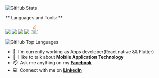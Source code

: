 ![GitHub Stats](https://github-readme-stats.vercel.app/api?username=sajibsaha4647&count_private=true&show_icons=true&theme=vue)


** Languages and Tools: **

<code><img height="30" src="https://github.com/rasu007/rasu007/blob/main/android_vs_ios.jpg"></code>
<code><img height="30" src="https://github.com/rasu007/rasu007/blob/main/logo.png"></code>
<code><img height="30" src="https://github.com/rasu007/rasu007/blob/main/images.png"></code>
<code><img height="30" src="https://github.com/rasu007/rasu007/blob/main/images.jpeg"></code>
<code><img height="30" src="https://github.com/hossensyedriadh/hossensyedriadh/blob/main/images/java.png"></code>

![GitHub Top Languages](https://github-readme-stats.vercel.app/api/top-langs/?username=sajibsaha4647&layout=compact&theme=vue)

- :office: &nbsp;I'm currently working as Apps developer(React native && Flutter)
- :speech_balloon: &nbsp;I like to talk about **Mobile Application Technology**
- :mailbox: &nbsp;Ask me anything on my <a href="https://www.facebook.com/sajibSaha4647/">**Facebook**</a>
- :computer: &nbsp;Connect with me on <a href="https://www.linkedin.com/in/sajib-chandra-saha-9a94041b9/">**LinkedIn**</a>
